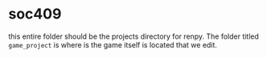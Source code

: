 # soc409
this entire folder should be the projects directory for renpy. The folder titled `game_project` is where is the game itself is located that we edit.
